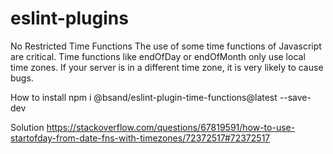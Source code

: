 # eslint-plugins

No Restricted Time Functions The use of some time functions of Javascript are
critical. Time functions like endOfDay or endOfMonth only use local time zones.
If your server is in a different time zone, it is very likely to cause bugs.

How to install npm i @bsand/eslint-plugin-time-functions@latest --save-dev

Solution
https://stackoverflow.com/questions/67819591/how-to-use-startofday-from-date-fns-with-timezones/72372517#72372517
